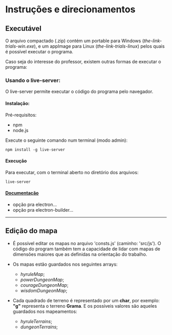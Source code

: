 # Instruções e direcionamentos

## Executável

O arquivo compactado (.zip) contém um portable para Windows (_the-link-trials-win.exe_), e um appImage para Linux (_the-link-trials-linux_) pelos quais é possível executar o programa.

Caso seja do interesse do professor, existem outras formas de executar o programa:

### Usando o live-server:

O live-server permite executar o código do programa pelo navegador.

#### Instalação:

Pré-requisitos:
- npm
- node.js

Execute o seguinte comando num terminal (modo admin):

`npm install -g live-server`

#### Execução

Para executar, com o terminal aberto no diretório dos arquivos:

`live-server`

#### [Documentação](https://github.com/tapio/live-server)


- opção pra electron...
- opção pra electron-builder...

---

## Edição do mapa

- É possível editar os mapas no arquivo 'consts.js' (caminho: 'src/js'). O código do program também tem a capacidade de lidar com mapas de dimensões maiores que as definidas na orientação do trabalho.

- Os mapas estão guardados nos seguintes arrays:
    - *hyruleMap*;
    - *powerDungeonMap*;
    - *courageDungeonMap*;
    - *wisdomDungeonMap*;

- Cada quadrado de terreno é representado por um **char**, por exemplo: **"g"** representa o terreno **Grama**. E os possíveis valores são aqueles guardados nos mapeamentos:
    - *hyruleTerrains*;
    - *dungeonTerrains*;

